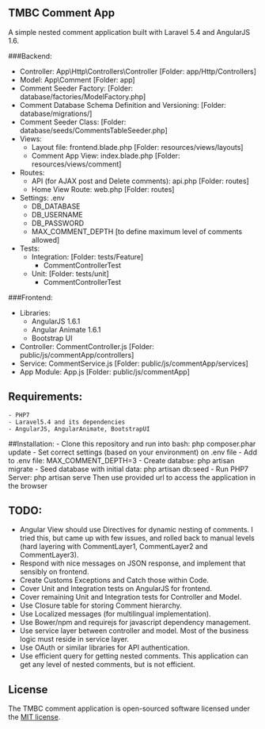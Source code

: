 ## TMBC Comment App

A simple nested comment application built with Laravel 5.4 and AngularJS 1.6.

###Backend:
- Controller: App\Http\Controllers\Controller [Folder: app/Http/Controllers]
- Model: App\Comment [Folder: app]
- Comment Seeder Factory: [Folder: database/factories/ModelFactory.php]
- Comment Database Schema Definition and Versioning: [Folder: database/migrations/]
- Comment Seeder Class: [Folder: database/seeds/CommentsTableSeeder.php]
- Views:
    - Layout file: frontend.blade.php [Folder: resources/views/layouts]
    - Comment App View: index.blade.php [Folder: resources/views/comment]
- Routes:
    - API (for AJAX post and Delete comments): api.php [Folder: routes]
    - Home View Route: web.php [Folder: routes] 
- Settings: .env
    - DB_DATABASE
    - DB_USERNAME
    - DB_PASSWORD
    - MAX_COMMENT_DEPTH [to define maximum level of comments allowed]
- Tests:
    - Integration: [Folder: tests/Feature]
        - CommentControllerTest
    - Unit: [Folder: tests/unit]
        - CommentControllerTest

###Frontend:
- Libraries: 
    - AngularJS 1.6.1
    - Angular Animate 1.6.1
    - Bootstrap UI
- Controller: CommentController.js [Folder: public/js/commentApp/controllers]
- Service: CommentService.js [Folder: public/js/commentApp/services]
- App Module: App.js [Folder: public/js/commentApp]

## Requirements:
    - PHP7
    - Laravel5.4 and its dependencies
    - AngularJS, AngularAnimate, BootstrapUI

##Installation:
    - Clone this repository and run into bash: 
        php composer.phar update
    - Set correct settings (based on your environment) on .env file
    - Add to .env file: MAX_COMMENT_DEPTH=3
    - Create databse: 
        php artisan migrate
    - Seed database with initial data:
        php artisan db:seed
    - Run PHP7 Server:
        php artisan serve
        Then use provided url to access the application in the browser

## TODO:
- Angular View should use Directives for dynamic nesting of comments. I tried this, but came up with few issues, and rolled back to manual levels (hard layering with CommentLayer1, CommentLayer2 and CommentLayer3).
- Respond with nice messages on JSON response, and implement that sensibly on frontend.
- Create Customs Exceptions and Catch those within Code.
- Cover Unit and Integration tests on AngularJS for frontend.
- Cover remaining Unit and Integration tests for Controller and Model.
- Use Closure table for storing Comment hierarchy.
- Use Localized messages (for multilingual implementation).
- Use Bower/npm and requirejs for javascript dependency management.
- Use service layer between controller and model. Most of the business logic must reside in service layer.
- Use OAuth or similar libraries for API authentication.
- Use efficient query for getting nested comments. This application can get any level of nested comments, but is not efficient.

## License

The TMBC comment application is open-sourced software licensed under the [MIT license](http://opensource.org/licenses/MIT).
